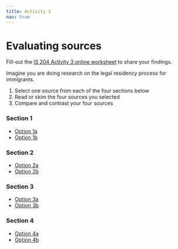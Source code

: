 ```yaml
---
title: Activity 3
nav: true
---
```

# Evaluating sources

Fill-out the <a href="link" target="_blank">IS 204 Activity 3 online worksheet</a> to share your findings.

Imagine you are doing research on the legal residency process for immigrants.

1. Select one source from each of the four sections below 
2. Read or skim the four sources you selected
3. Compare and contrast your four sources

<h3>Section 1</h3>
<ul>
<li><a href="https://alliance-primo.hosted.exlibrisgroup.com/permalink/f/1bsq4kj/TN_medline29339470" target="_blank">Option 1a</a></li>
<li><a href="https://alliance-primo.hosted.exlibrisgroup.com/permalink/f/1bsq4kj/TN_springer_jourPOPU.0000034097.35915.e1" target="_blank">Option 1b</a></li>
</ul>

<h3>Section 2</h3>
<ul>
<li><a href="https://www.afsc.org/sites/default/files/documents/Beyond_Borders_Honoring_Human_Dignity.pdf" target="_blank">Option 2a</a></li>
<li><a href="https://www.icmpd.org/fileadmin/2017/1_Policy_Brief_GCM_FINAL_17.06.2017_SEMMP.pdf" target="_blank">Option 2b</a></li>
</ul>

<h3>Section 3</h3>
<ul>
<li><a href="http://www.europarl.europa.eu/RegData/etudes/BRIE/2018/625116/EPRS_BRI(2018)625116_EN.pdf" target="_blank">Option 3a</a></li>
<li><a href="https://www.dhs.gov/sites/default/files/publications/Lawful_Permanent_Residents_2017.pdf" target="_blank">Option 3b</a></li>
</ul>

<h3>Section 4</h3>
<ul>
<li><a href="https://www.pewresearch.org/hispanic/2013/02/04/the-path-not-taken/" target="_blank">Option 4a</a></li>
<li><a href="https://www.heritage.org/immigration/report/agenda-american-immigration-reform" target="_blank">Option 4b</a></li>
</ul>
